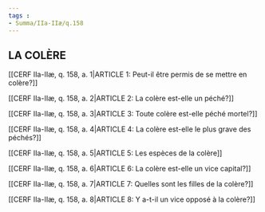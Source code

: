 ```yaml
---
tags : 
- Summa/IIa-IIæ/q.158
---
```


## LA COLÈRE

[[CERF IIa-IIæ, q. 158, a. 1|ARTICLE 1: Peut-il être permis de se mettre en colère?]]

[[CERF IIa-IIæ, q. 158, a. 2|ARTICLE 2: La colère est-elle un péché?]]

[[CERF IIa-IIæ, q. 158, a. 3|ARTICLE 3: Toute colère est-elle péché mortel?]]

[[CERF IIa-IIæ, q. 158, a. 4|ARTICLE 4: La colère est-elle le plus grave des péchés?]]

[[CERF IIa-IIæ, q. 158, a. 5|ARTICLE 5: Les espèces de la colère]]

[[CERF IIa-IIæ, q. 158, a. 6|ARTICLE 6: La colère est-elle un vice capital?]]

[[CERF IIa-IIæ, q. 158, a. 7|ARTICLE 7: Quelles sont les filles de la colère?]]

[[CERF IIa-IIæ, q. 158, a. 8|ARTICLE 8: Y a-t-il un vice opposé à la colère?]]


